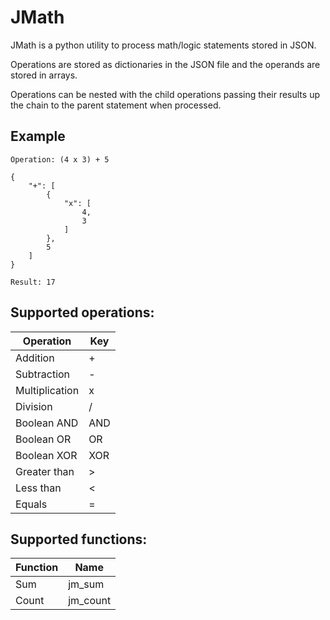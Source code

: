 # JMath

JMath is a python utility to process math/logic statements stored in JSON.

Operations are stored as dictionaries in the JSON file and the operands are stored in arrays.

Operations can be nested with the child operations passing their results up the chain to the parent statement when processed.

## Example

```
Operation: (4 x 3) + 5

{
    "+": [
        {
            "x": [
                4,
                3
            ]
        },
        5
    ]
}

Result: 17
```

## Supported operations:

| Operation      | Key |
| -------------- | --- |
| Addition       | +   |
| Subtraction    | -   |
| Multiplication | x   |
| Division       | /   |
| Boolean AND    | AND |
| Boolean OR     | OR  |
| Boolean XOR    | XOR |
| Greater than   | >   |
| Less than      | <   |
| Equals         | =   |

## Supported functions:

| Function | Name     |
| -------- | -------- |
| Sum      | jm_sum   |
| Count    | jm_count |


